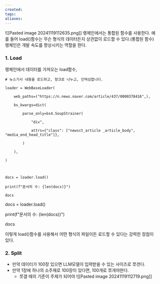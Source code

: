```yaml
---
created: 
tags: 
aliases:
---
```

![[Pasted image 20241119112635.png]]
랭체인에서는 통합된 함수를 사용한다.
	예를 들어 load()함수는 무슨 형식의 데이터든지 상관없이 로드할 수 있다.(통합된 함수)
랭체인은 개발 속도를 향상시키는 역할을 한다.

### 1. Load 
랭체인에서 데이터를 가져오는 load함수,
```
# 뉴스기사 내용을 로드하고, 청크로 나누고, 인덱싱합니다.

loader = WebBaseLoader(

    web_paths=("https://n.news.naver.com/article/437/0000378416",),

    bs_kwargs=dict(

        parse_only=bs4.SoupStrainer(

            "div",

            attrs={"class": ["newsct_article _article_body", "media_end_head_title"]},

        )

    ),

)

  

docs = loader.load()

print(f"문서의 수: {len(docs)}")

docs
```

docs = loader.load()

print(f"문서의 수: {len(docs)}")

docs

이렇게 load()함수를 사용해서 어떤 형식의 파일이든 로드할 수 있다는 강력한 장점이 있다.


### 2. Split
- 만약 데이터가 100장 있으면 LLM모델이 입력받을 수 있는 사이즈로 쪼갠다.
- 만약 1장에 하나의 소주재로 100장이 있다면, 100개로 쪼개야한다.
	- 쪼갤 때의 기준이 주제가 되어야
![[Pasted image 20241119112719.png]]